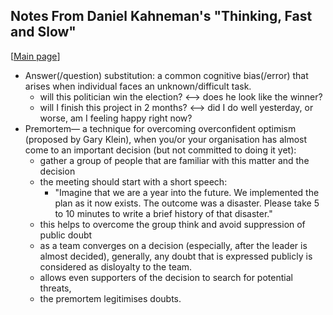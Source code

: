 Notes From Daniel Kahneman's "Thinking, Fast and Slow"
---
[[Main page](README.md)]
- Answer(/question) substitution: a common cognitive bias(/error) that arises when individual faces an unknown/difficult task.
    * will this politician win the election? <--> does he look like the winner?
    * will I finish this project in 2 months? <--> did I do well yesterday, or worse, am I feeling happy right now?
- Premortem— a technique for overcoming overconfident optimism (proposed by Gary Klein), when you/or your organisation has almost come to an important decision (but not committed to doing it yet):
    * gather a group of people that are familiar with this matter and the decision
    * the meeting should start with a short speech:
        * "Imagine that we are a year into the future. We implemented the plan as it now exists. The outcome was a disaster. Please take 5 to 10 minutes to write a brief history of that disaster."
    * this helps to overcome the group think and avoid suppression of public doubt
    * as a team converges on a decision (especially, after the leader is almost decided), generally, any doubt that is expressed publicly is considered as disloyalty to the team.
    * allows even supporters of the decision to search for potential threats,
    * the premortem legitimises doubts.

